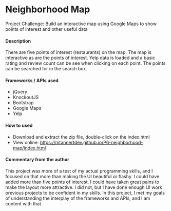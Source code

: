 # Neighborhood Map

Project Challenge: Build an interactive map using Google Maps to show points of interest and other useful data

#### Description
There are five points of interest (restaurants) on the map. The map is interactive as are the points of interest. Yelp data is loaded and a basic rating and review count can be see when clicking on each point. The points can be searched for in the search box.

#### Frameworks / APIs used
* jQuery
* KnockoutJS
* Bootstrap
* Google Maps
* Yelp

#### How to used
* Download and extract the zip file, double-click on the index.html
* View online: https://mtannertdev.github.io/P6-neighborhood-map/index.html

#### Commentary from the author
This project was more of a test of my actual programming skills, and I focused on that more than making the UI beautiful or flashy. I could have added more than five points of interest. I could have taken great pains to make the layout more attractive. I did not, but I have done enough UI work previous projects to be confident in my skills. In this project, I met my goals of understanding the interplay of the frameworks and APIs, and I am content with that.